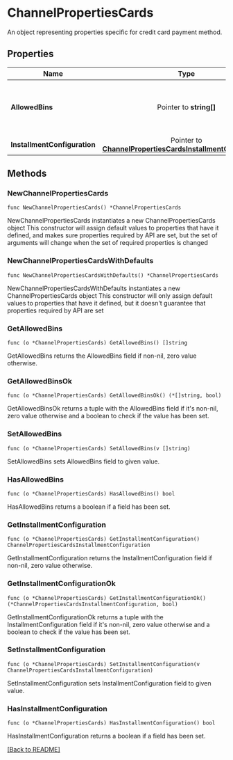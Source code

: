 # ChannelPropertiesCards
An object representing properties specific for credit card payment method.

## Properties
| Name | Type | Required | Description | Examples |
|------------|:-------------:|:-------------:|-------------|:-------------:|
| **AllowedBins** | Pointer to **string[]** |  | An array of allowed BINs (6 or 8 digits) for credit card payments. |  |
| **InstallmentConfiguration** | Pointer to [**ChannelPropertiesCardsInstallmentConfiguration**](ChannelPropertiesCardsInstallmentConfiguration.md) |  |  |  |

## Methods

### NewChannelPropertiesCards

`func NewChannelPropertiesCards() *ChannelPropertiesCards`

NewChannelPropertiesCards instantiates a new ChannelPropertiesCards object
This constructor will assign default values to properties that have it defined,
and makes sure properties required by API are set, but the set of arguments
will change when the set of required properties is changed

### NewChannelPropertiesCardsWithDefaults

`func NewChannelPropertiesCardsWithDefaults() *ChannelPropertiesCards`

NewChannelPropertiesCardsWithDefaults instantiates a new ChannelPropertiesCards object
This constructor will only assign default values to properties that have it defined,
but it doesn't guarantee that properties required by API are set

### GetAllowedBins

`func (o *ChannelPropertiesCards) GetAllowedBins() []string`

GetAllowedBins returns the AllowedBins field if non-nil, zero value otherwise.

### GetAllowedBinsOk

`func (o *ChannelPropertiesCards) GetAllowedBinsOk() (*[]string, bool)`

GetAllowedBinsOk returns a tuple with the AllowedBins field if it's non-nil, zero value otherwise
and a boolean to check if the value has been set.

### SetAllowedBins

`func (o *ChannelPropertiesCards) SetAllowedBins(v []string)`

SetAllowedBins sets AllowedBins field to given value.

### HasAllowedBins

`func (o *ChannelPropertiesCards) HasAllowedBins() bool`

HasAllowedBins returns a boolean if a field has been set.

### GetInstallmentConfiguration

`func (o *ChannelPropertiesCards) GetInstallmentConfiguration() ChannelPropertiesCardsInstallmentConfiguration`

GetInstallmentConfiguration returns the InstallmentConfiguration field if non-nil, zero value otherwise.

### GetInstallmentConfigurationOk

`func (o *ChannelPropertiesCards) GetInstallmentConfigurationOk() (*ChannelPropertiesCardsInstallmentConfiguration, bool)`

GetInstallmentConfigurationOk returns a tuple with the InstallmentConfiguration field if it's non-nil, zero value otherwise
and a boolean to check if the value has been set.

### SetInstallmentConfiguration

`func (o *ChannelPropertiesCards) SetInstallmentConfiguration(v ChannelPropertiesCardsInstallmentConfiguration)`

SetInstallmentConfiguration sets InstallmentConfiguration field to given value.

### HasInstallmentConfiguration

`func (o *ChannelPropertiesCards) HasInstallmentConfiguration() bool`

HasInstallmentConfiguration returns a boolean if a field has been set.


[[Back to README]](../../README.md)


